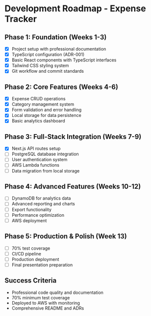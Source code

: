 # Development Roadmap - Expense Tracker

## Phase 1: Foundation (Weeks 1-3)
- [x] Project setup with professional documentation
- [x] TypeScript configuration (ADR-001)
- [x] Basic React components with TypeScript interfaces
- [X] Tailwind CSS styling system
- [X] Git workflow and commit standards

## Phase 2: Core Features (Weeks 4-6)
- [X] Expense CRUD operations
- [X] Category management system
- [X] Form validation and error handling
- [X] Local storage for data persistence
- [X] Basic analytics dashboard

## Phase 3: Full-Stack Integration (Weeks 7-9)
- [X] Next.js API routes setup
- [ ] PostgreSQL database integration
- [ ] User authentication system
- [ ] AWS Lambda functions
- [ ] Data migration from local storage

## Phase 4: Advanced Features (Weeks 10-12)
- [ ] DynamoDB for analytics data
- [ ] Advanced reporting and charts
- [ ] Export functionality
- [ ] Performance optimization
- [ ] AWS deployment

## Phase 5: Production & Polish (Week 13)
- [ ] 70% test coverage
- [ ] CI/CD pipeline
- [ ] Production deployment
- [ ] Final presentation preparation

## Success Criteria
- Professional code quality and documentation
- 70% minimum test coverage
- Deployed to AWS with monitoring
- Comprehensive README and ADRs
